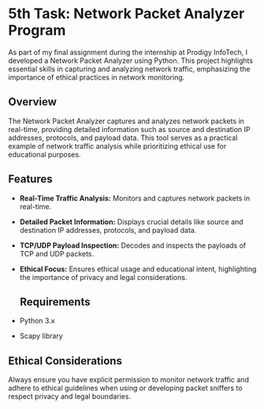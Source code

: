 # 5th Task: Network Packet Analyzer Program

As part of my final assignment during the internship at Prodigy InfoTech, I developed a Network Packet Analyzer using Python. This project highlights essential skills in capturing and analyzing network traffic, emphasizing the importance of ethical practices in network monitoring.

## Overview

The Network Packet Analyzer captures and analyzes network packets in real-time, providing detailed information such as source and destination IP addresses, protocols, and payload data. This tool serves as a practical example of network traffic analysis while prioritizing ethical use for educational purposes.

## Features

- **Real-Time Traffic Analysis:** Monitors and captures network packets in real-time.
- **Detailed Packet Information:** Displays crucial details like source and destination IP addresses, protocols, and payload data.
- **TCP/UDP Payload Inspection:** Decodes and inspects the payloads of TCP and UDP packets.
- **Ethical Focus:** Ensures ethical usage and educational intent, highlighting the importance of privacy and legal considerations.

  ## Requirements

- Python 3.x
- Scapy library

## Ethical Considerations

Always ensure you have explicit permission to monitor network traffic and adhere to ethical guidelines when using or developing packet sniffers to respect privacy and legal boundaries.
